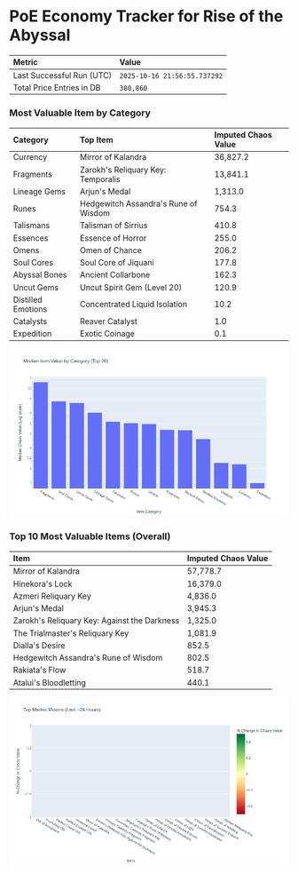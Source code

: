 # PoE Economy Tracker for Rise of the Abyssal

<!-- START_MAINTENANCE -->
| Metric | Value |
|:---|:---|
| Last Successful Run (UTC) | `2025-10-16 21:56:55.737292` |
| Total Price Entries in DB | `380,860` |

<!-- END_MAINTENANCE -->

<!-- START_DATAFRAME_DEBUG -->
<!-- END_DATAFRAME_DEBUG -->

<!-- START_CATEGORY_ANALYSIS -->
### Most Valuable Item by Category
| Category | Top Item | Imputed Chaos Value |
| :--- | :--- | :--- |
| Currency | Mirror of Kalandra | 36,827.2 |
| Fragments | Zarokh's Reliquary Key: Temporalis | 13,841.1 |
| Lineage Gems | Arjun's Medal | 1,313.0 |
| Runes | Hedgewitch Assandra's Rune of Wisdom | 754.3 |
| Talismans | Talisman of Sirrius | 410.8 |
| Essences | Essence of Horror | 255.0 |
| Omens | Omen of Chance | 206.2 |
| Soul Cores | Soul Core of Jiquani | 177.8 |
| Abyssal Bones | Ancient Collarbone | 162.3 |
| Uncut Gems | Uncut Spirit Gem (Level 20) | 120.9 |
| Distilled Emotions | Concentrated Liquid Isolation | 10.2 |
| Catalysts | Reaver Catalyst | 1.0 |
| Expedition | Exotic Coinage | 0.1 |


![Category Analysis Chart](charts/category_analysis.png)
<!-- END_ANALYSIS -->

<!-- START_ANALYSIS -->
### Top 10 Most Valuable Items (Overall)
| Item | Imputed Chaos Value |
| :--- | :--- |
| Mirror of Kalandra | 57,778.7 |
| Hinekora's Lock | 16,379.0 |
| Azmeri Reliquary Key | 4,836.0 |
| Arjun's Medal | 3,945.3 |
| Zarokh's Reliquary Key: Against the Darkness | 1,325.0 |
| The Trialmaster's Reliquary Key | 1,081.9 |
| Dialla's Desire | 852.5 |
| Hedgewitch Assandra's Rune of Wisdom | 802.5 |
| Rakiata's Flow | 518.7 |
| Atalui's Bloodletting | 440.1 |


![Market Movers Chart](charts/market_movers.png)
<!-- END_ANALYSIS -->
